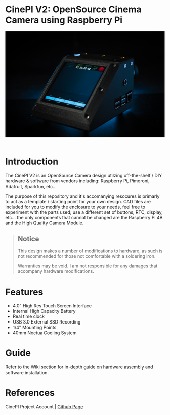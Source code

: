 # CinePI V2: OpenSource Cinema Camera using Raspberry Pi
![Banner](docs/images/hero-banner.jpg)
&nbsp;

# Introduction

The CinePI V2 is an OpenSource Camera design utilzing off-the-shelf / DIY hardware & software from vendors including: Raspberry Pi, Pimoroni, Adafruit, Sparkfun, etc...

The purpose of this repository and it's accomanying resocures is primarly to act as a template / starting point for your own design. CAD files are included for you to modify the enclosure to your needs, feel free to experiment with the parts used; use a different set of buttons, RTC, display, etc... the only components that cannot be changed are the Raspberry Pi 4B and the High Quality Camera Module. 

> ## Notice 
> 
> This design makes a number of modifications to hardware, as such is not recommended for those not comfortable with a soldering iron.
> 
> Warranties may be void. I am not responsible for any damages that accompany hardware modifications. 

# Features

- 4.0" High Res Touch Screen Interface
- Internal High Capacity Battery 
- Real time clock 
- USB 3.0 External SSD Recording
- 1/4" Mounting Points
- 40mm Noctua Cooling System 

# Guide

Refer to the Wiki section for in-depth guide on hardware assembly and software installation. 

# References

CinePI Project Account | [Github Page](https://github.com/cinepi)



